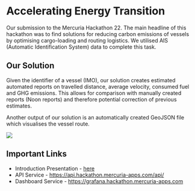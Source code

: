 # Accelerating Energy Transition
Our submission to the Mercuria Hackathon 22. The main headline of this hackathon was to find solutions for reducing carbon emissions of vessels by optimising cargo-loading and routing logistics. We utilised AIS (Automatic Identification System) data to complete this task.

## Our Solution
Given the identifier of a vessel (IMO), our solution creates estimated automated reports on travelled distance, average velocity, consumed fuel and GHG emissions. This allows for comparison with manually created reports (Noon reports) and therefore potential correction of previous estimates.

Another output of our solution is an automatically created GeoJSON file which visualises the vessel route.

![](./geojson.png)

## Important Links
* Introduction Presentation - [here](./intro-presentation/Mercuria-Hackathon-on-the-day-presentation.pdf)
* API Service - https://api.hackathon.mercuria-apps.com/api/
* Dashboard Service - https://grafana.hackathon.mercuria-apps.com
